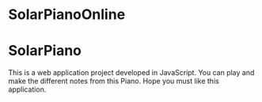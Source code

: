 # SolarPianoOnline
 # SolarPiano
This is a web application project developed in JavaScript. You can play and make the different notes from this Piano. Hope you must like this application.
